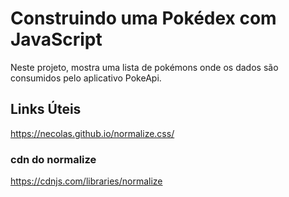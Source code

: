 # Construindo uma Pokédex com JavaScript
Neste projeto, mostra uma lista de pokémons onde os dados são consumidos pelo aplicativo PokeApi.

## Links Úteis
https://necolas.github.io/normalize.css/

### cdn do normalize
https://cdnjs.com/libraries/normalize